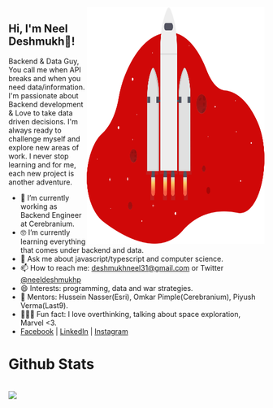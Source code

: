 <!--
**neel-desh/neel-desh** is a ✨ _special_ ✨ repository because its `README.md` (this file) appears on your GitHub profile.

Here are some ideas to get you started:

- 🔭 I’m currently working on ...
- 🌱 I’m currently learning ...
- 👯 I’m looking to collaborate on ...
- 🤔 I’m looking for help with ...
- 💬 Ask me about ...
- 📫 How to reach me: ...
- 😄 Pronouns: ...
- ⚡ Fun fact: ...
-->

<img align="right" src="https://github.com/neel-desh/neel-desh/blob/main/neeldeshmukh.svg" alt="Illustration of Space Rocket, Space Travelling is Dream <3" width=350px height=465px/>

  ## Hi, I'm Neel Deshmukh👋!
   Backend & Data Guy, You call me when API breaks and when you need data/information.
   I'm passionate about Backend development & Love to take data driven decisions.
   I'm always ready to challenge myself and explore new areas of work.
   I never stop learning and for me, each new project is another adventure.
   
- 📱 I’m currently working as Backend Engineer at Cerebranium.
- 🤓 I’m currently learning everything that comes under backend and data.
- 💬 Ask me about javascript/typescript and computer science.
- 📫 How to reach me: deshmukhneel31@gmail.com or Twitter [@neeldeshmukhp](twitter.com/neeldeshmukhp)
- 😄 Interests: programming, data and war strategies. 
- 🌱 Mentors: Hussein Nasser(Esri), Omkar Pimple(Cerebranium), Piyush Verma(Last9).
- 🚴🏽‍♀️ Fun fact: I love overthinking, talking about space exploration, Marvel <3.
- [Facebook](https://www.facebook.com/Neeldeshmukhpatil) | [LinkedIn](https://www.linkedin.com/in/neeldeshmukh) | [Instagram](https://www.instagram.com/neeldeshmukhp/)

# Github Stats
<br>
<img src="https://github-readme-stats.vercel.app/api?username=neel-desh&show_icons=true&title_color=fff&icon_color=79ff97&text_color=9f9f9f&bg_color=151515" />

